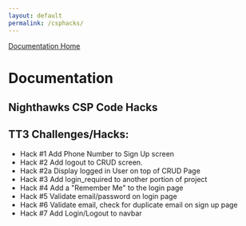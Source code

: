 ```yaml
--- 
layout: default
permalink: /csphacks/
---
```

[Documentation Home](../docs)

# Documentation

<h2>Nighthawks CSP Code Hacks</h2>

## TT3 Challenges/Hacks:
* Hack #1 Add Phone Number to Sign Up screen
* Hack #2 Add logout to CRUD screen. 
* Hack #2a Display logged in User on top of CRUD Page
* Hack #3 Add login_required to another portion of project
* Hack #4 Add a "Remember Me" to the login page
* Hack #5 Validate email/password on login page
* Hack #6 Validate email, check for duplicate email on sign up page
* Hack #7 Add Login/Logout to navbar
